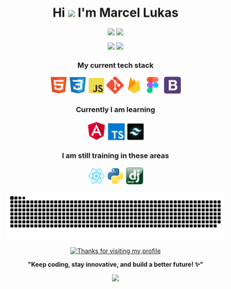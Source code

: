 <h1 align="center">Hi <img src="https://user-images.githubusercontent.com/44104676/173990923-48b66056-0bff-472a-b5bf-faab4146e950.gif" height="32"> I'm Marcel Lukas</h1>

<p align="center">
    <img src="https://img.shields.io/badge/Focus-Web%20Development-3db6b0?style=flat" />
    <img src="https://img.shields.io/badge/Passion-UX/UI-2ba4eb?style=flat" />
</p>

<p align="center">
    <img src="https://img.shields.io/badge/Interest in-AI_Prompt Engineering-23b41e?style=flat" />
    <img src="https://img.shields.io/badge/Interest in-Cybersecurity-ff3300?style=flat" />
</p>

<h3 align="center">My current tech stack</h3>
<p align="center">
    <img src="assets/html5.png" alt="html5" width="40" height="40"/>
    <img src="assets/css3.png" alt="css3" width="40" height="40"/>
    <img src="assets/javascript.png" alt="javascript" width="38" height="38"/>
    <img src="assets/git.png" alt="git" width="40" height="40"/>
    <img src="assets/firebase.png" alt="firebase" width="40" height="40"/>
    <img src="assets/figma.png" alt="figma" width="40" height="40"/>
    <img src="assets/bootstrapt.png" alt="bootstrap" width="40" height="40"/>
</p>

<h3 align="center">Currently I am learning</h3>
<p align="center">
    <img src="assets/angular.png" alt="angular" width="44" height="44"/>
    <img src="assets/typescript.png" alt="typescript" width="40" height="40"/>
    <img src="assets/tailwind.png" width="40" height="40"/>
</p>

<h3 align="center">I am still training in these areas</h3>
<p align="center">
    <img src="assets/react.png" alt="react" width="40" height="40"/>
    <img src="assets/python.png" alt="python" width="40" height="40"/>
    <img src="assets/django.png" alt="django" height="40"/>
</p>

<p align="center">
    <img src="https://github.com/Marcel-Lukas/Marcel-Lukas/blob/output/github-snake-dark.svg" alt="snake"/>
</p>

<div align="center">
<a href="#">
    <img height="120" alt="Thanks for visiting my profile" width="100%" src="https://capsule-render.vercel.app/api?type=waving&color=C2FFC7&height=120&section=header&text=Thanks%20for%20visiting!&fontSize=30&fontColor=000000&animation=twinkling"/>
</a>
<br>
<p><strong>"Keep coding, stay innovative, and build a better future! ✨"</strong></p>
<p align="center">
    <img src="https://capsule-render.vercel.app/api?type=waving&color=gradient&customColorList=2,12,18,20,26&height=60&section=footer"/>
</p>
</div>

